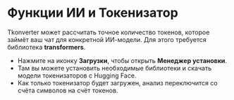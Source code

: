 # Функции ИИ и Токенизатор

Tkonverter может рассчитать точное количество токенов, которое займёт ваш чат для конкретной ИИ-модели. Для этого требуется библиотека **transformers**.

- Нажмите на иконку **Загрузки**, чтобы открыть **Менеджер установки**.
- Там вы можете установить необходимые библиотеки и скачать модели токенизаторов с Hugging Face.
- Как только токенизатор будет загружен, анализ переключится со счёта символов на счёт токенов.
